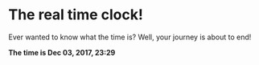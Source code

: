 # The real time clock!

Ever wanted to know what the time is? Well, your journey is about to end!

**The time is Dec 03, 2017, 23:29**